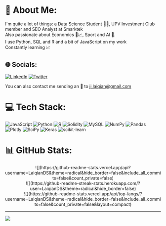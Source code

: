 # 💫 About Me:
I'm quite a lot of things: a Data Science Student 👨‍💻, UPV Investment Club member and SEO Analyst at Smarktek <br>
Also passionate about Economics 🌱📈, Sport and AI 🧠.<br>
I use Python, SQL and R and a bit of JavaScript on my work <br> Constantly learning 📈

## 🌐 Socials:
[![LinkedIn](https://img.shields.io/badge/LinkedIn-%230077B5.svg?logo=linkedin&logoColor=white)](https://linkedin.com/in/jilaiqian) [![Twitter](https://img.shields.io/badge/Twitter-%231DA1F2.svg?logo=Twitter&logoColor=white)](https://twitter.com/jilaiqian) 

You can also contact me sending an 📧 to ji.laiqian@gmail.com 

# 💻 Tech Stack:
![JavaScript](https://img.shields.io/badge/javascript-%23323330.svg?style=for-the-badge&logo=javascript&logoColor=%23F7DF1E) ![Python](https://img.shields.io/badge/python-3670A0?style=for-the-badge&logo=python&logoColor=ffdd54) ![R](https://img.shields.io/badge/r-%23276DC3.svg?style=for-the-badge&logo=r&logoColor=white) ![Solidity](https://img.shields.io/badge/Solidity-%23363636.svg?style=for-the-badge&logo=solidity&logoColor=white) ![MySQL](https://img.shields.io/badge/mysql-%2300f.svg?style=for-the-badge&logo=mysql&logoColor=white) ![NumPy](https://img.shields.io/badge/numpy-%23013243.svg?style=for-the-badge&logo=numpy&logoColor=white) ![Pandas](https://img.shields.io/badge/pandas-%23150458.svg?style=for-the-badge&logo=pandas&logoColor=white) ![Plotly](https://img.shields.io/badge/Plotly-%233F4F75.svg?style=for-the-badge&logo=plotly&logoColor=white) ![SciPy](https://img.shields.io/badge/SciPy-%230C55A5.svg?style=for-the-badge&logo=scipy&logoColor=%white) ![Keras](https://img.shields.io/badge/Keras-%23D00000.svg?style=for-the-badge&logo=Keras&logoColor=white) ![scikit-learn](https://img.shields.io/badge/scikit--learn-%23F7931E.svg?style=for-the-badge&logo=scikit-learn&logoColor=white)
# 📊 GitHub Stats:
<p align='center'> ![](https://github-readme-stats.vercel.app/api?username=LaiqianDS&theme=radical&hide_border=false&include_all_commits=false&count_private=false)<br/>
![](https://github-readme-streak-stats.herokuapp.com/?user=LaiqianDS&theme=radical&hide_border=false)<br/>
![](https://github-readme-stats.vercel.app/api/top-langs/?username=LaiqianDS&theme=radical&hide_border=false&include_all_commits=false&count_private=false&layout=compact) </p>

---
[![](https://visitcount.itsvg.in/api?id=LaiqianDS&icon=0&color=12)](https://visitcount.itsvg.in)
